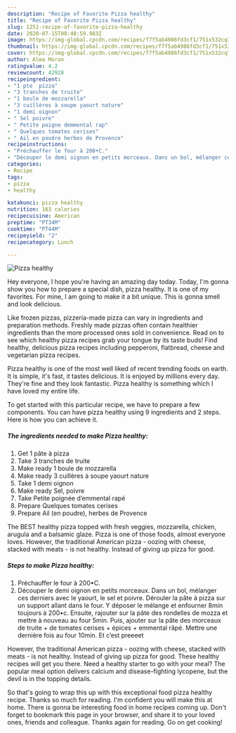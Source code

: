 ```yaml
---
description: "Recipe of Favorite Pizza healthy"
title: "Recipe of Favorite Pizza healthy"
slug: 1251-recipe-of-favorite-pizza-healthy
date: 2020-07-15T08:48:59.983Z
image: https://img-global.cpcdn.com/recipes/f7f5ab4986fd3cf1/751x532cq70/pizza-healthy-photo-principale-de-la-recette.jpg
thumbnail: https://img-global.cpcdn.com/recipes/f7f5ab4986fd3cf1/751x532cq70/pizza-healthy-photo-principale-de-la-recette.jpg
cover: https://img-global.cpcdn.com/recipes/f7f5ab4986fd3cf1/751x532cq70/pizza-healthy-photo-principale-de-la-recette.jpg
author: Alma Moran
ratingvalue: 4.2
reviewcount: 42928
recipeingredient:
- "1 pte  pizza"
- "3 tranches de truite"
- "1 boule de mozzarella"
- "3 cuillères à soupe yaourt nature"
- "1 demi oignon"
- " Sel poivre"
- " Petite poigne demmental rap"
- " Quelques tomates cerises"
- " Ail en poudre herbes de Provence"
recipeinstructions:
- "Préchauffer le four à 200•C."
- "Découper le demi oignon en petits morceaux. Dans un bol, mélanger ces derniers avec le yaourt, le sel et poivre. Dérouler la pâte à pizza sur un support allant dans le four. Y déposer le mélange et enfourner 8min toujours à 200•c. Ensuite, rajouter sur la pâte des rondelles de mozza et mettre à nouveau au four 5min. Puis, ajouter sur la pâte des morceaux de truite + de tomates cerises + épices + emmental râpé. Mettre une dernière fois au four 10min. Et c’est preeeet"
categories:
- Recipe
tags:
- pizza
- healthy

katakunci: pizza healthy 
nutrition: 163 calories
recipecuisine: American
preptime: "PT34M"
cooktime: "PT44M"
recipeyield: "2"
recipecategory: Lunch

---
```



![Pizza healthy](https://img-global.cpcdn.com/recipes/f7f5ab4986fd3cf1/751x532cq70/pizza-healthy-photo-principale-de-la-recette.jpg)

Hey everyone, I hope you're having an amazing day today. Today, I'm gonna show you how to prepare a special dish, pizza healthy. It is one of my favorites. For mine, I am going to make it a bit unique. This is gonna smell and look delicious.

Like frozen pizzas, pizzeria-made pizza can vary in ingredients and preparation methods. Freshly made pizzas often contain healthier ingredients than the more processed ones sold in convenience. Read on to see which healthy pizza recipes grab your tongue by its taste buds! Find healthy, delicious pizza recipes including pepperoni, flatbread, cheese and vegetarian pizza recipes.

Pizza healthy is one of the most well liked of recent trending foods on earth. It is simple, it's fast, it tastes delicious. It is enjoyed by millions every day. They're fine and they look fantastic. Pizza healthy is something which I have loved my entire life.


To get started with this particular recipe, we have to prepare a few components. You can have pizza healthy using 9 ingredients and 2 steps. Here is how you can achieve it.

<!--inarticleads1-->

##### The ingredients needed to make Pizza healthy:

1. Get 1 pâte à pizza
1. Take 3 tranches de truite
1. Make ready 1 boule de mozzarella
1. Make ready 3 cuillères à soupe yaourt nature
1. Take 1 demi oignon
1. Make ready  Sel, poivre
1. Take  Petite poignée d’emmental rapé
1. Prepare  Quelques tomates cerises
1. Prepare  Ail (en poudre), herbes de Provence


The BEST healthy pizza topped with fresh veggies, mozzarella, chicken, arugula and a balsamic glaze. Pizza is one of those foods, almost everyone loves. However, the traditional American pizza - oozing with cheese, stacked with meats - is not healthy. Instead of giving up pizza for good. 

<!--inarticleads2-->

##### Steps to make Pizza healthy:

1. Préchauffer le four à 200•C.
1. Découper le demi oignon en petits morceaux. Dans un bol, mélanger ces derniers avec le yaourt, le sel et poivre. Dérouler la pâte à pizza sur un support allant dans le four. Y déposer le mélange et enfourner 8min toujours à 200•c. Ensuite, rajouter sur la pâte des rondelles de mozza et mettre à nouveau au four 5min. Puis, ajouter sur la pâte des morceaux de truite + de tomates cerises + épices + emmental râpé. Mettre une dernière fois au four 10min. Et c’est preeeet


However, the traditional American pizza - oozing with cheese, stacked with meats - is not healthy. Instead of giving up pizza for good. These healthy recipes will get you there. Need a healthy starter to go with your meal? The popular meal option delivers calcium and disease-fighting lycopene, but the devil is in the topping details. 

So that's going to wrap this up with this exceptional food pizza healthy recipe. Thanks so much for reading. I'm confident you will make this at home. There is gonna be interesting food in home recipes coming up. Don't forget to bookmark this page in your browser, and share it to your loved ones, friends and colleague. Thanks again for reading. Go on get cooking!
